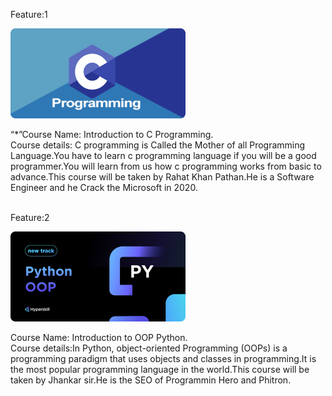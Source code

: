 Feature:1 <br>

<img src="Rectangle 2-2.png">

“*”Course Name: Introduction to C Programming.<br>
Course details: C programming is Called the Mother of all Programming Language.You have to learn c programming language if you will be a good programmer.You will learn from us how c programming works from basic to advance.This course will be taken by Rahat Khan Pathan.He is a Software Engineer and he Crack the Microsoft in 2020.<br><br>

Feature:2 <br>

<img src="Rectangle 2.png">

Course Name: Introduction to OOP Python.<br>
Course details:In Python, object-oriented Programming (OOPs) is a programming paradigm that uses objects and classes in programming.It is the most popular programming language in the world.This course will be taken by Jhankar sir.He is the SEO of Programmin Hero and Phitron.<br>

